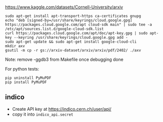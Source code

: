 https://www.kaggle.com/datasets/Cornell-University/arxiv

```
sudo apt-get install apt-transport-https ca-certificates gnupg
echo "deb [signed-by=/usr/share/keyrings/cloud.google.gpg] https://packages.cloud.google.com/apt cloud-sdk main" | sudo tee -a /etc/apt/sources.list.d/google-cloud-sdk.list
curl https://packages.cloud.google.com/apt/doc/apt-key.gpg | sudo apt-key --keyring /usr/share/keyrings/cloud.google.gpg add -
sudo apt-get update && sudo apt-get install google-cloud-cli
mkdir axv
gsutil -m cp -r gs://arxiv-dataset/arxiv/arxiv/pdf/2402/ ./axv
```

Note: remove -ggdb3 from Makefile once debugging done

For python tests:

```
pip uninstall PyMuPDF
pip install PyMuPDF
```

## indico

* Create API key at https://indico.cern.ch/user/api/
* copy it into `indico_api.secret`

